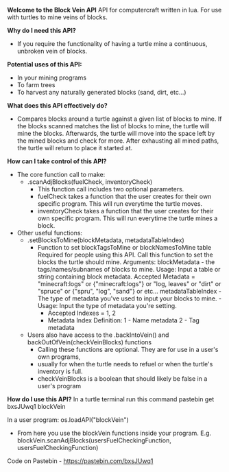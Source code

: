 **Welcome to the Block Vein API**
API for computercraft written in lua. For use with turtles to mine veins of blocks.



**Why do I need this API?**
- If you require the functionality of having a turtle mine a continuous, unbroken vein of blocks.

**Potential uses of this API:**
- In your mining programs
- To farm trees
- To harvest any naturally generated blocks (sand, dirt, etc...)

**What does this API effectively do?**
- Compares blocks around a turtle against a given list of blocks to mine. If the blocks scanned matches the list of blocks to mine, the turtle will mine the blocks. Afterwards, the turtle will move into the space left by the mined blocks and check for more. After exhausting all mined paths, the turtle will return to place it started at.

**How can I take control of this API?**
- The core function call to make:
  - .scanAdjBlocks(fuelCheck, inventoryCheck)
    - This function call includes two optional parameters.
    - fuelCheck takes a function that the user creates for their own specific program. This will run everytime
      the turtle moves.
    - inventoryCheck takes a function that the user creates for their own specific program. This will run
      everytime the turtle mines a block.
- Other useful functions:
  - .setBlocksToMine(blockMetadata, metadataTableIndex)
    - Function to set blockTagsToMine or blockNamesToMine table
      Required for people using this API. Call this function to set the blocks the turtle should mine.
      Arguments:
        blockMetadata - the tags/names/subnames of blocks to mine.
Usage: Input a table or string containing block metadata.
Accepted Metadata = "minecraft:logs" or {"minecraft:logs"} or "log, leaves" or "dirt" or "spruce" or {"spru", "log", "sand"} or etc...
        metadataTableIndex - The type of metadata you've used to input your blocks to mine.
      -Usage: Input the type of metadata you're setting.
        - Accepted Indexes = 1, 2
        - Metadata Index Definition: 1 - Name metadata
                                     2 - Tag metadata
  - Users also have access to the .backIntoVein() and backOutOfVein(checkVeinBlocks) functions
      - Calling these functions are optional. They are for use in a user's own programs,
      - usually for when the turtle needs to refuel or when the turtle's inventory is full.
      - checkVeinBlocks is a boolean that should likely be false in a user's program

**How do I use this API?**
In a turtle terminal run this command
pastebin get bxsJUwq1 blockVein

In a user program:
os.loadAPI("blockVein")
- From here you use the blockVein functions inside your program.
E.g. blockVein.scanAdjBlocks(usersFuelCheckingFunction, usersFuelCheckingFunction)

Code on Pastebin - https://pastebin.com/bxsJUwq1
